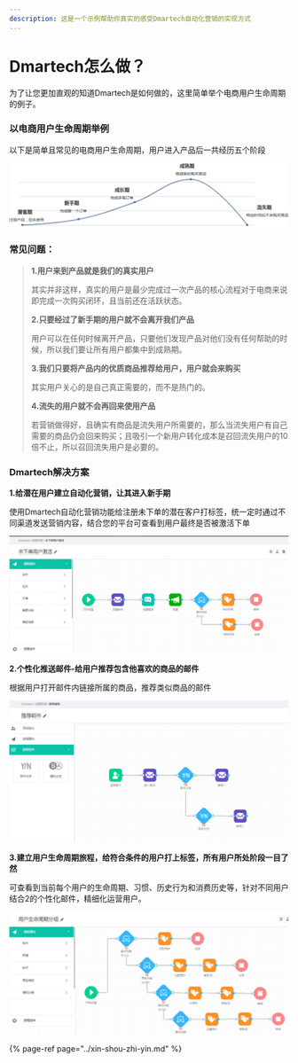 ```yaml
---
description: 这是一个示例帮助你真实的感受Dmartech自动化营销的实现方式
---
```


# Dmartech怎么做？

为了让您更加直观的知道Dmartech是如何做的，这里简单举个电商用户生命周期的例子。

### **以电商用户生命周期举例**

以下是简单且常见的电商用户生命周期，用户进入产品后一共经历五个阶段

![](../.gitbook/assets/new_page_1.png)

### 常见问题：

> **1.用户来到产品就是我们的真实用户**
>
> 其实并非这样，真实的用户是最少完成过一次产品的核心流程对于电商来说即完成一次购买闭环，且当前还在活跃状态。
>
> **2.只要经过了新手期的用户就不会离开我们产品**
>
> 用户可以在任何时候离开产品，只要他们发现产品对他们没有任何帮助的时候，所以我们要让所有用户都集中到成熟期。
>
> **3.我们只要将产品内的优质商品推荐给用户，用户就会来购买**
>
> 其实用户关心的是自己真正需要的，而不是热门的。
>
> **4.流失的用户就不会再回来使用产品**
>
> 若营销做得好，且确实有商品是流失用户所需要的，那么当流失用户有自己需要的商品仍会回来购买；且吸引一个新用户转化成本是召回流失用户的10倍不止，所以召回流失用户是必要的。

### Dmartech解决方案

**1.给潜在用户建立自动化营销，让其进入新手期**

使用Dmartech自动化营销功能给注册未下单的潜在客户打标签，统一定时通过不同渠道发送营销内容，结合您的平台可查看到用户最终是否被激活下单

![](../.gitbook/assets/2.png)

**2.个性化推送邮件-给用户推荐包含他喜欢的商品的邮件**

根据用户打开邮件内链接所属的商品，推荐类似商品的邮件

![](../.gitbook/assets/3.png)

**3.建立用户生命周期旅程，给符合条件的用户打上标签，所有用户所处阶段一目了然**

可查看到当前每个用户的生命周期、习惯、历史行为和消费历史等，针对不同用户结合2的个性化邮件，精细化运营用户。

![](../.gitbook/assets/4.png)

{% page-ref page="../xin-shou-zhi-yin.md" %}



